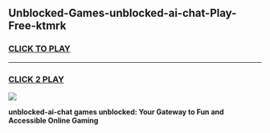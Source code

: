 
## Unblocked-Games-unblocked-ai-chat-Play-Free-ktmrk
<h3>
<a href="https://premium76.site?title=unblocked-ai-chat&ref=21A">CLICK TO PLAY</a></h3>
<hr>

<h3>
<a href="https://premium76.site?title=unblocked-ai-chat&ref=21A">CLICK 2 PLAY</a>
  
</h3>

<a href="https://premium76.site?title=unblocked-ai-chat&ref=21A"><img src="https://clearcache.store/games.png"></a>


**unblocked-ai-chat games unblocked: Your Gateway to Fun and Accessible Online Gaming**
